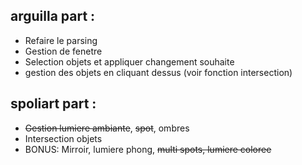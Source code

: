 ## arguilla part :
- Refaire le parsing
- Gestion de fenetre
- Selection objets et appliquer changement souhaite
- gestion des objets en cliquant dessus (voir fonction intersection)

## spoliart part :
- ~~Gestion lumiere ambiante~~, ~~spot~~, ombres
- Intersection objets
- BONUS: Mirroir, lumiere phong, ~~multi spots, lumiere coloree~~

